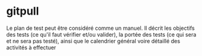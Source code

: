 # gitpull
Le plan de test peut être considéré comme un manuel. Il décrit les
objectifs des tests (ce qu'il faut vérifier et/ou valider), la portée des
tests (ce qui sera et ne sera pas testé), ainsi que le calendrier général
voire détaillé des activités à effectuer
